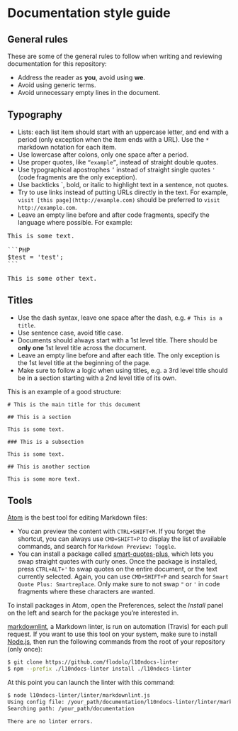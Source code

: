 # Documentation style guide

## General rules

These are some of the general rules to follow when writing and reviewing documentation for this repository:
* Address the reader as **you**, avoid using **we**.
* Avoid using generic terms.
* Avoid unnecessary empty lines in the document.

## Typography

* Lists: each list item should start with an uppercase letter, and end with a period (only exception when the item ends with a URL). Use the `*` markdown notation for each item.
* Use lowercase after colons, only one space after a period.
* Use proper quotes, like `“example”`, instead of straight double quotes.
* Use typographical apostrophes `’` instead of straight single quotes `'` (code fragments are the only exception).
* Use backticks `, bold, or italic to highlight text in a sentence, not quotes.
* Try to use links instead of putting URLs directly in the text. For example, `visit [this page](http://example.com)` should be preferred to `visit http://example.com`.
* Leave an empty line before and after code fragments, specify the language where possible. For example:

<pre>
This is some text.

```PHP
$test = 'test';
```

This is some other text.
</pre>

## Titles

* Use the dash syntax, leave one space after the dash, e.g. `# This is a title`.
* Use sentence case, avoid title case.
* Documents should always start with a 1st level title. There should be **only one** 1st level title across the document.
* Leave an empty line before and after each title. The only exception is the 1st level title at the beginning of the page.
* Make sure to follow a logic when using titles, e.g. a 3rd level title should be in a section starting with a 2nd level title of its own.

This is an example of a good structure:

```
# This is the main title for this document

## This is a section

This is some text.

### This is a subsection

This is some text.

## This is another section

This is some more text.
```

## Tools

[Atom](https://atom.io/) is the best tool for editing Markdown files:
* You can preview the content with `CTRL+SHIFT+M`. If you forget the shortcut, you can always use `CMD+SHIFT+P` to display the list of available commands, and search for `Markdown Preview: Toggle`.
* You can install a package called [smart-quotes-plus](https://atom.io/packages/smart-quotes-plus), which lets you swap straight quotes with curly ones. Once the package is installed, press `CTRL+ALT+'` to swap quotes on the entire document, or the text currently selected. Again, you can use `CMD+SHIFT+P` and search for `Smart Quote Plus: Smartreplace`. Only make sure to not swap `"` or `'` in code fragments where these characters are wanted.

To install packages in Atom, open the Preferences, select the *Install* panel on the left and search for the package you’re interested in.

[markdownlint](https://github.com/DavidAnson/markdownlint), a Markdown linter, is run on automation (Travis) for each pull request. If you want to use this tool on your system, make sure to install [Node.js](https://nodejs.org/en/), then run the following commands from the root of your repository (only once):

```BASH
$ git clone https://github.com/flodolo/l10ndocs-linter
$ npm --prefix ./l10ndocs-linter install ./l10ndocs-linter
```

At this point you can launch the linter with this command:

```BASH
$ node l10ndocs-linter/linter/markdownlint.js
Using config file: /your_path/documentation/l10ndocs-linter/linter/markdownlint.json
Searching path: /your_path/documentation

There are no linter errors.
```
